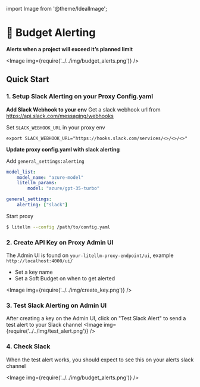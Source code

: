 import Image from '@theme/IdealImage';

# 🚨 Budget Alerting

**Alerts when a project will exceed it’s planned limit**

<Image img={require('../../img/budget_alerts.png')} />

## Quick Start

### 1. Setup Slack Alerting on your Proxy Config.yaml 

**Add Slack Webhook to your env**
Get a slack webhook url from https://api.slack.com/messaging/webhooks


Set `SLACK_WEBHOOK_URL` in your proxy env

```shell
export SLACK_WEBHOOK_URL="https://hooks.slack.com/services/<>/<>/<>"
```

**Update proxy config.yaml with slack alerting**  

Add `general_settings:alerting`
```yaml
model_list: 
    model_name: "azure-model"
    litellm_params:
        model: "azure/gpt-35-turbo"

general_settings: 
    alerting: ["slack"]
```



Start proxy
```bash
$ litellm --config /path/to/config.yaml
```


### 2. Create API Key on Proxy Admin UI
The Admin UI is found on `your-litellm-proxy-endpoint/ui`, example `http://localhost:4000/ui/` 

- Set a key name 
- Set a Soft Budget on when to get alerted 

<Image img={require('../../img/create_key.png')} />


### 3. Test Slack Alerting on Admin UI
After creating a key on the Admin UI, click on "Test Slack Alert" to send a test alert to your Slack channel
<Image img={require('../../img/test_alert.png')} />

### 4. Check Slack 

When the test alert works, you should expect to see this on your alerts slack channel 

<Image img={require('../../img/budget_alerts.png')} />